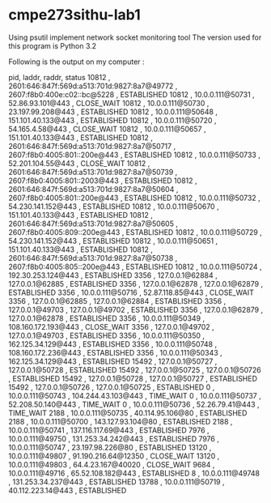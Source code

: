 # cmpe273sithu-lab1
Using psutil implement network socket monitoring tool
The version used for this program is Python 3.2

Following is the output on my computer :

pid, laddr, raddr, status
10812 , 2601:646:847f:569d:a513:701d:9827:8a7@49772 , 2607:f8b0:400e:c02::bc@5228 , ESTABLISHED
10812 , 10.0.0.111@50731 , 52.86.93.101@443 , CLOSE_WAIT
10812 , 10.0.0.111@50730 , 23.197.99.208@443 , ESTABLISHED
10812 , 10.0.0.111@50648 , 151.101.40.133@443 , ESTABLISHED
10812 , 10.0.0.111@50720 , 54.165.4.58@443 , CLOSE_WAIT
10812 , 10.0.0.111@50657 , 151.101.40.133@443 , ESTABLISHED
10812 , 2601:646:847f:569d:a513:701d:9827:8a7@50717 , 2607:f8b0:4005:801::200e@443 , ESTABLISHED
10812 , 10.0.0.111@50733 , 52.201.104.55@443 , CLOSE_WAIT
10812 , 2601:646:847f:569d:a513:701d:9827:8a7@50739 , 2607:f8b0:4005:801::2003@443 , ESTABLISHED
10812 , 2601:646:847f:569d:a513:701d:9827:8a7@50604 , 2607:f8b0:4005:801::200e@443 , ESTABLISHED
10812 , 10.0.0.111@50732 , 54.230.141.152@443 , ESTABLISHED
10812 , 10.0.0.111@50670 , 151.101.40.133@443 , ESTABLISHED
10812 , 2601:646:847f:569d:a513:701d:9827:8a7@50605 , 2607:f8b0:4005:809::200e@443 , ESTABLISHED
10812 , 10.0.0.111@50729 , 54.230.141.152@443 , ESTABLISHED
10812 , 10.0.0.111@50651 , 151.101.40.133@443 , ESTABLISHED
10812 , 2601:646:847f:569d:a513:701d:9827:8a7@50738 , 2607:f8b0:4005:805::200e@443 , ESTABLISHED
10812 , 10.0.0.111@50724 , 192.30.253.124@443 , ESTABLISHED
3356 , 127.0.0.1@62884 , 127.0.0.1@62885 , ESTABLISHED
3356 , 127.0.0.1@62878 , 127.0.0.1@62879 , ESTABLISHED
3356 , 10.0.0.111@50716 , 52.87.118.85@443 , CLOSE_WAIT
3356 , 127.0.0.1@62885 , 127.0.0.1@62884 , ESTABLISHED
3356 , 127.0.0.1@49703 , 127.0.0.1@49702 , ESTABLISHED
3356 , 127.0.0.1@62879 , 127.0.0.1@62878 , ESTABLISHED
3356 , 10.0.0.111@50349 , 108.160.172.193@443 , CLOSE_WAIT
3356 , 127.0.0.1@49702 , 127.0.0.1@49703 , ESTABLISHED
3356 , 10.0.0.111@50350 , 162.125.34.129@443 , ESTABLISHED
3356 , 10.0.0.111@50748 , 108.160.172.236@443 , ESTABLISHED
3356 , 10.0.0.111@50343 , 162.125.34.129@443 , ESTABLISHED
15492 , 127.0.0.1@50727 , 127.0.0.1@50728 , ESTABLISHED
15492 , 127.0.0.1@50725 , 127.0.0.1@50726 , ESTABLISHED
15492 , 127.0.0.1@50728 , 127.0.0.1@50727 , ESTABLISHED
15492 , 127.0.0.1@50726 , 127.0.0.1@50725 , ESTABLISHED
0 , 10.0.0.111@50743 , 104.244.43.103@443 , TIME_WAIT
0 , 10.0.0.111@50737 , 52.208.50.140@443 , TIME_WAIT
0 , 10.0.0.111@50736 , 52.26.79.41@443 , TIME_WAIT
2188 , 10.0.0.111@50735 , 40.114.95.106@80 , ESTABLISHED
2188 , 10.0.0.111@50700 , 143.127.93.104@80 , ESTABLISHED
2188 , 10.0.0.111@50741 , 137.116.117.69@443 , ESTABLISHED
7976 , 10.0.0.111@49750 , 131.253.34.242@443 , ESTABLISHED
7976 , 10.0.0.111@50747 , 23.197.98.226@80 , ESTABLISHED
13120 , 10.0.0.111@49807 , 91.190.216.64@12350 , CLOSE_WAIT
13120 , 10.0.0.111@49803 , 64.4.23.167@40020 , CLOSE_WAIT
9684 , 10.0.0.111@49716 , 65.52.108.182@443 , ESTABLISHED
8 , 10.0.0.111@49748 , 131.253.34.237@443 , ESTABLISHED
13788 , 10.0.0.111@50719 , 40.112.223.14@443 , ESTABLISHED
